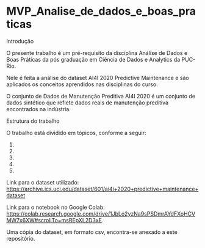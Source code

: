 # MVP_Analise_de_dados_e_boas_praticas

Introdução

O presente trabalho é um pré-requisito da disciplina Análise de Dados e Boas Práticas da pós graduação em Ciência de Dados e Analytics da PUC-Rio.

Nele é feita a análise do dataset AI4I 2020 Predictive Maintenance e são aplicados os conceitos aprendidos nas disciplinas do curso.

O conjunto de Dados de Manutenção Preditiva AI4I 2020 é um conjunto de dados sintético que reflete dados reais de manutenção preditiva encontrados na indústria.

Estrutura do trabalho

O trabalho está dividido em tópicos, conforme a seguir:

1.

2.

3.

4.

5.

Link para o dataset utilizado: https://archive.ics.uci.edu/dataset/601/ai4i+2020+predictive+maintenance+dataset

Link para o notebook no Google Colab: https://colab.research.google.com/drive/1JbLo2yzNa9sPSDmrAYdFXoHCVMW7x6XW#scrollTo=msREpXL2D3xE.

Uma cópia do dataset, em formato csv, encontra-se anexado a este repositório.
